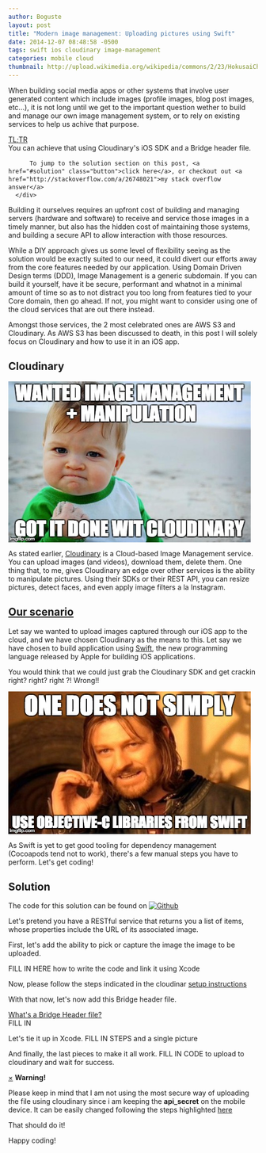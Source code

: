 ```yaml
---
author: Boguste
layout: post
title: "Modern image management: Uploading pictures using Swift"
date: 2014-12-07 08:48:58 -0500
tags: swift ios cloudinary image-management
categories: mobile cloud
thumbnail: http://upload.wikimedia.org/wikipedia/commons/2/23/HokusaiChushingura.jpg
---
```


When building social media apps or other systems that involve user generated content which include images (profile images, blog post images, etc...), it is not long until we get to the important question wether to build and manage our own image management system, or to rely on existing services to help us achive that purpose.

<div class="accordion-group">
  <div class="accordion-heading accordionize">
      <a class="accordion-toggle" data-toggle="collapse" data-parent="#accordionArea" href="#oneArea">
          TL;TR
          <span class="font-icon-arrow-simple-down"></span>
      </a>
  </div>
  <div id="oneArea" class="accordion-body collapse">
      <div class="accordion-inner">
      	  You can achieve that using Cloudinary's iOS SDK and a Bridge header file.<br/>

          To jump to the solution section on this post, <a href="#solution" class="button">click here</a>, or checkout out <a href="http://stackoverflow.com/a/26748021">my stack overflow answer</a>
      </div>
  </div>
</div>

Building it ourselves requires an upfront cost of building and managing servers (hardware and software) to receive and service those images in a timely manner, but also has the hidden cost of maintaining those systems, and building a secure API to allow interaction with those resources. 

While a DIY approach gives us some level of flexibility seeing as the solution would be exactly suited to our need, it could divert our efforts away from the core features needed by our application. Using Domain Driven Design terms (DDD), Image Management is a generic subdomain. If you can build it yourself, have it be secure, performant and whatnot in a minimal amount of time so as to not distract you too long from features tied to your Core domain, then go ahead. If not, you might want to consider using one of the cloud services that are out there instead. 

Amongst those services, the 2 most celebrated ones are AWS S3 and Cloudinary. As AWS S3 has been discussed to death, in this post I will solely focus on Cloudinary and how to use it in an iOS app.

## <a name="cloudinary">Cloudinary</a>

<img src="/assets/img/memes/cloudinary-imagemanagement-manipulation.jpg" align="middle" alt="Cloudinary"/>

As stated earlier, [Cloudinary](http://cloudinary.com/) is a Cloud-based Image Management service. You can upload images (and videos), download them, delete them. One thing that, to me, gives Cloudinary an edge over other services is the ability to manipulate pictures. Using their SDKs or their REST API, you can resize pictures, detect faces, and even apply image filters a la Instagram.

## <a href="scenario">Our scenario</a>

Let say we wanted to upload images captured through our iOS app to the cloud, and we have chosen Cloudinary as the means to this. Let say we have chosen to build application using [Swift](https://developer.apple.com/swift/), the new programming language released by Apple for building iOS applications.

You would think that we could just grab the Cloudinary SDK and get crackin right? right? right ?! Wrong!!

<img src="/assets/img/memes/objective-from-swift.jpg" align="middle" alt="Objectice-C and Swift"/>

As Swift is yet to get good tooling for dependency management (Cocoapods tend not to work), there's a few manual steps you have to perform. Let's get coding!

## <a name="solution"> Solution </a>

The code for this solution can be found on <a href="https://github.com/47ron-in/cloudinary-swift-template"><img src="https://octodex.github.com/images/octobiwan.jpg" alt="Github" width="42" height="42"/></a>

Let's pretend you have a RESTful service that returns you a list of items, whose properties include the URL of its associated image. 

First, let's add the ability to pick or capture the image the image to be uploaded.

FILL IN HERE how to write the code and link it using Xcode

Now, please follow the steps indicated in the cloudinar [setup instructions](https://github.com/cloudinary/cloudinary_ios#setup)

With that now, let's now add this Bridge header file. 

<div class="accordion-group">
                        <div class="accordion-heading accordionize">
            <a class="accordion-toggle" data-toggle="collapse" data-parent="#accordionArea" href="#twoArea">
            What's a Bridge Header file?
            <span class="font-icon-arrow-simple-down"></span>
        </a>
        </div>
        <div id="twoArea" class="accordion-body collapse">
            <div class="accordion-inner">
               FILL IN
            </div>
        </div>
</div>

Let's tie it up in Xcode. FILL IN STEPS and a single picture

And finally, the last pieces to make it all work. FILL IN CODE to upload to cloudinary and wait for success.

<div class="alert fade in">
                    <a class="close" data-dismiss="alert" href="#">&times;</a>
                    <strong>Warning!</strong><p/> 


Please keep in mind that I am not using the most secure way of uploading the file using cloudinary since i am keeping the <strong>api_secret</strong> on the mobile device. It can be easily changed following the steps highlighted <a href="https://github.com/cloudinary/cloudinary_ios#safe-mobile-uploading">here</a>
                </div>

That should do it!

Happy coding!

